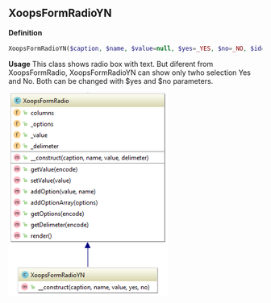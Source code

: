 ## XoopsFormRadioYN

**Definition**
```php
XoopsFormRadioYN($caption, $name, $value=null, $yes=_YES, $no=_NO, $id="")
```

**Usage**
This class shows radio box with text. But diferent from XoopsFormRadio, XoopsFormRadioYN can show only twho selection Yes and No. Both can be changed with $yes and $no parameters. 

![](../../assets/uml/XoopsFormRadioYN.png)

